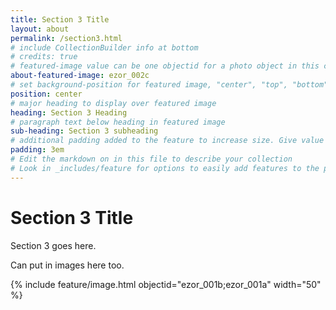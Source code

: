 ```yaml
---
title: Section 3 Title
layout: about
permalink: /section3.html
# include CollectionBuilder info at bottom
# credits: true
# featured-image value can be one objectid for a photo object in this collection, a relative path to an image in this project, or a full url to any image. If left blank, no featured image will appear at top of About page.
about-featured-image: ezor_002c
# set background-position for featured image, "center", "top", "bottom"
position: center
# major heading to display over featured image
heading: Section 3 Heading
# paragraph text below heading in featured image
sub-heading: Section 3 subheading
# additional padding added to the feature to increase size. Give value in em or px, e.g. "5em".
padding: 3em
# Edit the markdown on in this file to describe your collection
# Look in _includes/feature for options to easily add features to the page
---
```


# Section 3 Title

Section 3 goes here.

Can put in images here too.

{% include feature/image.html objectid="ezor_001b;ezor_001a" width="50" %}